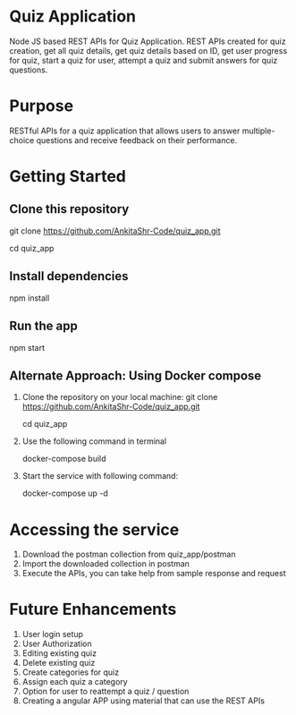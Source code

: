 # Quiz Application
Node JS based REST APIs for Quiz Application. REST APIs created for quiz creation, get all quiz details, get quiz details based on ID, get user progress for quiz, start a quiz for user, attempt a quiz and submit answers for quiz questions.

# Purpose
RESTful APIs for a quiz application that allows users to answer multiple-choice questions and receive feedback on their performance.

# Getting Started
## Clone this repository
git clone https://github.com/AnkitaShr-Code/quiz_app.git

cd quiz_app

## Install dependencies
npm install

## Run the app
npm start

## Alternate Approach: Using Docker compose
1. Clone the repository on your local machine:
   git clone https://github.com/AnkitaShr-Code/quiz_app.git

   cd quiz_app
2. Use the following command in terminal
   
   docker-compose build
4. Start the service with following command:

   docker-compose up -d

# Accessing the service
1. Download the postman collection from quiz_app/postman
2. Import the downloaded collection in postman
3. Execute the APIs, you can take help from sample response and request


# Future Enhancements
1. User login setup
2. User Authorization
3. Editing existing quiz
4. Delete existing quiz
5. Create categories for quiz
6. Assign each quiz a category
7. Option for user to reattempt a quiz / question
8. Creating a angular APP using material that can use the REST APIs


